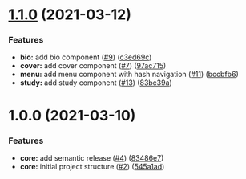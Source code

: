 # [1.1.0](https://github.com/AdrianInsua/curriculum-vitae/compare/v1.0.0...v1.1.0) (2021-03-12)


### Features

* **bio:** add bio component ([#9](https://github.com/AdrianInsua/curriculum-vitae/issues/9)) ([c3ed69c](https://github.com/AdrianInsua/curriculum-vitae/commit/c3ed69c4a8f84d3555a5f10423c3c75a36a55401))
* **cover:** add cover component ([#7](https://github.com/AdrianInsua/curriculum-vitae/issues/7)) ([97ac715](https://github.com/AdrianInsua/curriculum-vitae/commit/97ac7156b94d9060615309eb7a8a7b963406449e))
* **menu:** add menu component with hash navigation ([#11](https://github.com/AdrianInsua/curriculum-vitae/issues/11)) ([bccbfb6](https://github.com/AdrianInsua/curriculum-vitae/commit/bccbfb67d8eedcfc9ded7ebef4940b349f801176))
* **study:** add study component ([#13](https://github.com/AdrianInsua/curriculum-vitae/issues/13)) ([83bc39a](https://github.com/AdrianInsua/curriculum-vitae/commit/83bc39ad1ad161b2656fd9cbf01925aeacdec522))

# 1.0.0 (2021-03-10)


### Features

* **core:** add semantic release ([#4](https://github.com/AdrianInsua/curriculum-vitae/issues/4)) ([83486e7](https://github.com/AdrianInsua/curriculum-vitae/commit/83486e7f80e40d1b677f08012aaebeb00f899af2))
* **core:** initial project structure ([#2](https://github.com/AdrianInsua/curriculum-vitae/issues/2)) ([545a1ad](https://github.com/AdrianInsua/curriculum-vitae/commit/545a1adc45022fc9604519cec4767a8c61b30a46))

